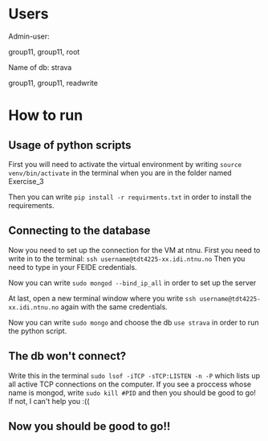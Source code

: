 # Users 

Admin-user:

group11, group11, root

Name of db: strava

group11, group11, readwrite


# How to run 

## Usage of python scripts

First you will need to activate the virtual environment by writing `source venv/bin/activate` in the terminal when you are in the folder named Exercise_3

Then you can write `pip install -r requirments.txt` in order to install the requirements. 

## Connecting to the database

Now you need to set up the connection for the VM at ntnu. 
First you need to write in to the terminal:
`ssh username@tdt4225-xx.idi.ntnu.no`
Then you need to type in your FEIDE credentials. 

Now you can write `sudo mongod --bind_ip_all` in order to set up the server 

At last, open a new terminal window where you write `ssh username@tdt4225-xx.idi.ntnu.no` again with the same credentials. 

Now you can write `sudo mongo` and choose the db `use strava` in order to run the python script. 

## The db won't connect? 

Write this in the terminal `sudo lsof -iTCP -sTCP:LISTEN -n -P` which lists up all active TCP connections on the computer. If you see a proccess whose name is mongod, write `sudo kill #PID` and then you should be good to go! If not, I can't help you :((

## Now you should be good to go!! 

